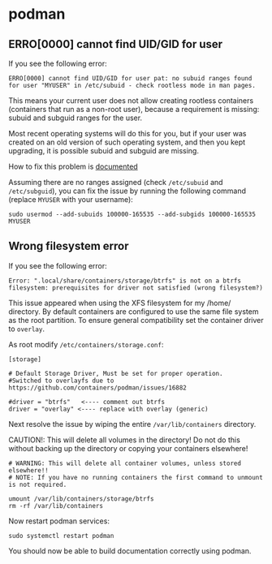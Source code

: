 # podman

## ERRO[0000] cannot find UID/GID for user

If you see the following error:

```
ERRO[0000] cannot find UID/GID for user pat: no subuid ranges found for user "MYUSER" in /etc/subuid - check rootless mode in man pages.
```

This means your current user does not allow creating rootless containers (containers that run as a non-root user), because a requirement is missing: subuid and subguid ranges for the user.

Most recent operating systems will do this for you, but if your user was created on an old version of such operating system, and then you kept upgrading, it is possible subuid and subguid are missing.

How to fix this problem is [documented](https://github.com/containers/podman/blob/main/docs/tutorials/rootless_tutorial.md#etcsubuid-and-etcsubgid-configuration)

Assuming there are no ranges assigned (check `/etc/subuid` and `/etc/subguid`), you can fix the issue by running the following command (replace `MYUSER` with your username):

```
sudo usermod --add-subuids 100000-165535 --add-subgids 100000-165535 MYUSER
```

## Wrong filesystem error

If you see the following error:

```
Error: ".local/share/containers/storage/btrfs" is not on a btrfs filesystem: prerequisites for driver not satisfied (wrong filesystem?)
```

This issue appeared when using the XFS filesystem for my /home/ directory. By default containers are configured to use the same file system as the root partition. To ensure general compatibility set the container driver to `overlay`. 

 As root modify `/etc/containers/storage.conf`: 

```
[storage]

# Default Storage Driver, Must be set for proper operation.
#Switched to overlayfs due to https://github.com/containers/podman/issues/16882

#driver = "btrfs"   <---- comment out btrfs
driver = "overlay" <---- replace with overlay (generic)
```

Next resolve the issue by wiping the entire `/var/lib/containers` directory.

CAUTION!: This will delete all volumes in the directory! Do not do this without backing up the directory or copying your containers elsewhere!

```
# WARNING: This will delete all container volumes, unless stored elsewhere!!
# NOTE: If you have no running containers the first command to unmount is not required.

umount /var/lib/containers/storage/btrfs  
rm -rf /var/lib/containers
```

Now restart podman services:

```
sudo systemctl restart podman
```

You should now be able to build documentation correctly using podman.
